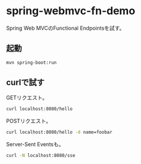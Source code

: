 # spring-webmvc-fn-demo

Spring Web MVCのFunctional Endpointsを試す。

## 起動

```sh
mvn spring-boot:run
```

## curlで試す

GETリクエスト。

```sh
curl localhost:8080/hello
```

POSTリクエスト。

```sh
curl localhost:8080/hello -d name=foobar
```

Server-Sent Eventsも。

```sh
curl -N localhost:8080/sse
```

